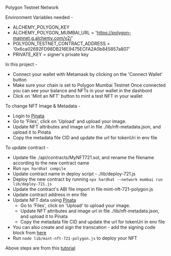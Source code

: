 Polygon Testnet Network

Environment Variables needed -

- ALCHEMY_POLYGON_KEY
- ALCHEMY_POLYGON_MUMBAI_URL = 'https://polygon-mainnet.g.alchemy.com/v2/'
- POLYGON_TESTNET_CONTRACT_ADDRESS = '0x6ca02692FD98DB216E9475ECFA2A0b845857a807'
- PRIVATE_KEY = signer's private key


In this project - 
- Connect your wallet with Metamask by clicking on the 'Connect Wallet' button
- Make sure your chain is set to Polygon Mumbai Testnet
Once connected you can see your balance and NFTs in your wallet in the dashbord
- Click on 'Mint an NFT' button to mint a test NFT in your wallet


To change NFT Image & Metadata -
- Login to [Pinata](https://app.pinata.cloud/)
- Go to 'Files', click on 'Upload' and upload your image.
- Update NFT attributes and image url in file ./lib/nft-metadata.json, and upload it to Pinata
- Copy the metadata file CID and update the url for tokenUri in env file


To update contract -
- Update file ./api/contracts/MyNFT721.sol, and rename the filename according to the new contract name
- Run ```npx hardhat compile```
- Update contract name in deploy script - ./lib/deploy-721.js
- Deploy the new contract by running ```npx hardhat --network mumbai run lib/deploy-721.js```
- Update the contract's ABI file import in file mint-nft-721-polygon.js
- Update contract address in env file
- Update NFT data using [Pinata](https://app.pinata.cloud/)
	- Go to 'Files', click on 'Upload' to upload your image.
	- Update NFT attributes and image url in file ./lib/nft-metadata.json, and upload it to Pinata
	- Copy the metadata file CID and update the url for tokenUri in env file
- You can also create and sign the transcation - add the signing code block from [here](https://ethereum.org/ca/developers/tutorials/how-to-mint-an-nft/#create-txn)
- Run ```node lib/mint-nft-721-polygon.js``` to deploy your NFT


Above steps are from this [tutorial](https://ethereum.org/ca/developers/tutorials/how-to-write-and-deploy-an-nft/)
